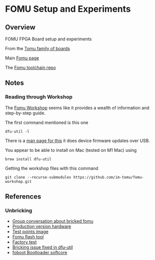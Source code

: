 # FOMU Setup and Experiments

## Overview 

FOMU FPGA Board setup and experiments

From the [Tomu family of boards](https://tomu.im)

Main [Fomu page](https://tomu.im/fomu.html)

The [Fomu toolchain repo](https://github.com/im-tomu/fomu-toolchain)


## Notes

### Reading through Workshop

The [Fomu Workshop](https://workshop.fomu.im/en/latest/) seems like it provides
a wealth of information and step-by-step guide.

The first command mentioned is this one

```
dfu-util -l
```

There is a [man page for this](https://manpages.ubuntu.com/manpages/xenial/en/man1/dfu-util.1.html) it does device firmware updates over USB.

You appear to be able to install on Mac (tested on M1 Mac) using 

```
brew install dfu-util
```

Getting the workshop files with this command

```
git clone --recurse-submodules https://github.com/im-tomu/fomu-workshop.git
```


## References

### Unbricking

* [Group conversation about bricked fomu](https://groups.google.com/g/tomu-discuss/c/1s6sDbHXgnc)
* [Production version hardware](https://github.com/im-tomu/fomu-hardware/tree/master/archive/pvt)
* [Test points image](https://github.com/im-tomu/fomu-hardware/blob/master/archive/pvt/images/fomu_pvt_test_points.jpg)
* [Fomu flash tool](https://github.com/im-tomu/fomu-flash)
* [Factory test](https://github.com/im-tomu/fomu-factory-test)
* [Bricking issue fixed in dfu-util](https://github.com/im-tomu/foboot/issues/330)
* [foboot Bootloader softcore](https://github.com/im-tomu/foboot)



